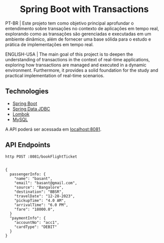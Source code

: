 <h1 align="center">
  Spring Boot with Transactions
</h1>

<p>
PT-BR | Este projeto tem como objetivo principal aprofundar o entendimento sobre transações no contexto de aplicações em tempo real, explorando como as transações são gerenciadas e executadas em um ambiente dinâmico, além de fornecer uma base sólida para o estudo e prática de implementações em tempo real.
</p>

<p>
ENGLISH-USA | The main goal of this project is to deepen the understanding of transactions in the context of real-time applications, exploring how transactions are managed and executed in a dynamic environment. Furthermore, it provides a solid foundation for the study and practical implementation of real-time scenarios.
</p>


## Technologies

- [Spring Boot](https://spring.io/projects/spring-boot)
- [Spring Data JDBC](https://spring.io/projects/spring-data-jdbc)
- [Lombok]()
- [MySQL](https://www.mysql.com)


A API poderá ser acessada em [localhost:8081](http://localhost:8081).

## API Endpoints


```
http POST :8081/bookFlightTicket


{
  passengerInfo: {
    "name": "basant",
    "email": "basant@gmail.com",
    "source": "Bangalore",
    "destination": "BBSR",
    "travelDate": "12-28-2023",
    "pickupTime": "4.0 AM",
    "arrivalTime": "6.0 PM",
    "fare": "18000.0",
  }
  "paymentInfo": {
    "accountNo": "acc1",
    "cardType": "DEBIT"
  }
}
```